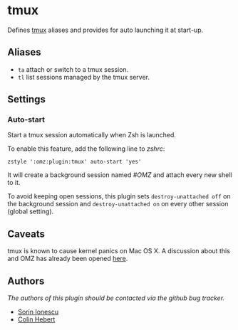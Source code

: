 tmux
====

Defines [tmux][1] aliases and provides for auto launching it at start-up.

Aliases
-------

 - `ta` attach or switch to a tmux session.
 - `tl` list sessions managed by the tmux server.

Settings
--------

### Auto-start

Start a tmux session automatically when Zsh is launched.

To enable this feature, add the following line to *zshrc*:

    zstyle ':omz:plugin:tmux' auto-start 'yes'

It will create a background session named _#OMZ_ and attach every new shell to
it.

To avoid keeping open sessions, this plugin sets `destroy-unattached off` on
the background session and `destroy-unattached on` on every other session
(global setting).

Caveats
-------

tmux is known to cause kernel panics on Mac OS X. A discussion about this and
OMZ has already been opened [here][2].

Authors
-------

*The authors of this plugin should be contacted via the github bug tracker.*

 - [Sorin Ionescu](/sorin-ionescu)
 - [Colin Hebert](/ColinHebert)

[1]: http://tmux.sourceforge.net
[2]: http://git.io/jkPqHg

